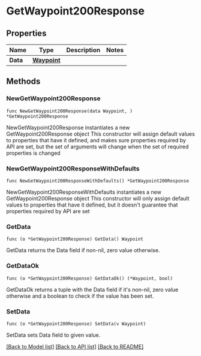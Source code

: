 # GetWaypoint200Response

## Properties

Name | Type | Description | Notes
------------ | ------------- | ------------- | -------------
**Data** | [**Waypoint**](Waypoint.md) |  | 

## Methods

### NewGetWaypoint200Response

`func NewGetWaypoint200Response(data Waypoint, ) *GetWaypoint200Response`

NewGetWaypoint200Response instantiates a new GetWaypoint200Response object
This constructor will assign default values to properties that have it defined,
and makes sure properties required by API are set, but the set of arguments
will change when the set of required properties is changed

### NewGetWaypoint200ResponseWithDefaults

`func NewGetWaypoint200ResponseWithDefaults() *GetWaypoint200Response`

NewGetWaypoint200ResponseWithDefaults instantiates a new GetWaypoint200Response object
This constructor will only assign default values to properties that have it defined,
but it doesn't guarantee that properties required by API are set

### GetData

`func (o *GetWaypoint200Response) GetData() Waypoint`

GetData returns the Data field if non-nil, zero value otherwise.

### GetDataOk

`func (o *GetWaypoint200Response) GetDataOk() (*Waypoint, bool)`

GetDataOk returns a tuple with the Data field if it's non-nil, zero value otherwise
and a boolean to check if the value has been set.

### SetData

`func (o *GetWaypoint200Response) SetData(v Waypoint)`

SetData sets Data field to given value.



[[Back to Model list]](../README.md#documentation-for-models) [[Back to API list]](../README.md#documentation-for-api-endpoints) [[Back to README]](../README.md)


